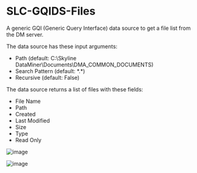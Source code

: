 # SLC-GQIDS-Files
A generic GQI (Generic Query Interface) data source to get a file list from the DM server.

The data source has these input arguments:
* Path (default: C:\Skyline DataMiner\Documents\DMA_COMMON_DOCUMENTS)
* Search Pattern (default: \*.\*)
* Recursive (default: False)

The data source returns a list of files with these fields:
* File Name
* Path
* Created
* Last Modified
* Size
* Type
* Read Only

![image](https://user-images.githubusercontent.com/110403333/218708219-fa58076d-bdc7-4a22-9df5-1d492a8274e1.png)

![image](https://user-images.githubusercontent.com/110403333/218708735-027ceb48-8d5f-4ac0-bfff-f3c7afb79e21.png)
